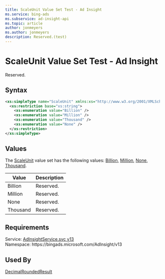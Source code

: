 ```yaml
---
title: ScaleUnit Value Set Test - Ad Insight
ms.service: bing-ads
ms.subservice: ad-insight-api
ms.topic: article
author: jonmeyers
ms.author: jonmeyers
description: Reserved.(test)
---
```

# ScaleUnit Value Set Test - Ad Insight
Reserved.

## Syntax
```xml
<xs:simpleType name="ScaleUnit" xmlns:xs="http://www.w3.org/2001/XMLSchema">
  <xs:restriction base="xs:string">
    <xs:enumeration value="Billion" />
    <xs:enumeration value="Million" />
    <xs:enumeration value="Thousand" />
    <xs:enumeration value="None" />
  </xs:restriction>
</xs:simpleType>
```

## <a name="values"></a>Values

The [ScaleUnit](scaleunit.md) value set has the following values: [Billion](#billion), [Million](#million), [None](#none), [Thousand](#thousand).

|Value|Description|
|-----------|---------------|
|<a name="billion"></a>Billion|Reserved.|
|<a name="million"></a>Million|Reserved.|
|<a name="none"></a>None|Reserved.|
|<a name="thousand"></a>Thousand|Reserved.|

## Requirements
Service: [AdInsightService.svc v13](https://adinsight.api.bingads.microsoft.com/Api/Advertiser/AdInsight/v13/AdInsightService.svc)  
Namespace: https\://bingads.microsoft.com/AdInsight/v13  

## Used By
[DecimalRoundedResult](decimalroundedresult.md)  
